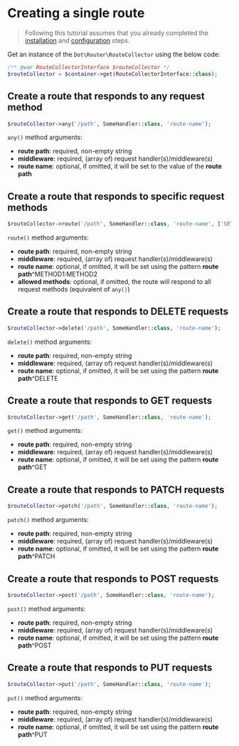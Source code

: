 # Creating a single route

> Following this tutorial assumes that you already completed the [installation](../installation.md) and [configuration](../configuration.md) steps.

Get an instance of the `Dot\Router\RouteCollector` using the below code:

```php
/** @var RouteCollectorInterface $routeCollector */
$routeCollector = $container->get(RouteCollectorInterface::class);
```

## Create a route that responds to any request method

```php
$routeCollector->any('/path', SomeHandler::class, 'route-name');
```

`any()` method arguments:

- **route path**: required, non-empty string
- **middleware**: required, (array of) request handler(s)/middleware(s)
- **route name**: optional, if omitted, it will be set to the value of the **route path**

## Create a route that responds to specific request methods

```php
$routeCollector->route('/path', SomeHandler::class, 'route-name', ['GET', 'POST']);
```

`route()` method arguments:

- **route path**: required, non-empty string
- **middleware**: required, (array of) request handler(s)/middleware(s)
- **route name**: optional, if omitted, it will be set using the pattern **route path**^METHOD1:METHOD2
- **allowed methods**: optional, if omitted, the route will respond to all request methods (equivalent of `any()`)

## Create a route that responds to **DELETE** requests

```php
$routeCollector->delete('/path', SomeHandler::class, 'route-name');
```

`delete()` method arguments:

- **route path**: required, non-empty string
- **middleware**: required, (array of) request handler(s)/middleware(s)
- **route name**: optional, if omitted, it will be set using the pattern **route path**^DELETE

## Create a route that responds to **GET** requests

```php
$routeCollector->get('/path', SomeHandler::class, 'route-name');
```

`get()` method arguments:

- **route path**: required, non-empty string
- **middleware**: required, (array of) request handler(s)/middleware(s)
- **route name**: optional, if omitted, it will be set using the pattern **route path**^GET

## Create a route that responds to **PATCH** requests

```php
$routeCollector->patch('/path', SomeHandler::class, 'route-name');
```

`patch()` method arguments:

- **route path**: required, non-empty string
- **middleware**: required, (array of) request handler(s)/middleware(s)
- **route name**: optional, if omitted, it will be set using the pattern **route path**^PATCH

## Create a route that responds to **POST** requests

```php
$routeCollector->post('/path', SomeHandler::class, 'route-name');
```

`post()` method arguments:

- **route path**: required, non-empty string
- **middleware**: required, (array of) request handler(s)/middleware(s)
- **route name**: optional, if omitted, it will be set using the pattern **route path**^POST

## Create a route that responds to **PUT** requests

```php
$routeCollector->put('/path', SomeHandler::class, 'route-name');
```

`put()` method arguments:

- **route path**: required, non-empty string
- **middleware**: required, (array of) request handler(s)/middleware(s)
- **route name**: optional, if omitted, it will be set using the pattern **route path**^PUT
